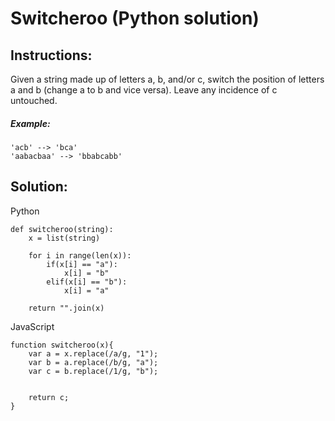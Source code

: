 # Switcheroo (Python solution)

## Instructions:

Given a string made up of letters a, b, and/or c, switch the position of letters a and b (change a to b and vice versa). Leave any incidence of c untouched.

##### Example:
~~~
'acb' --> 'bca'
'aabacbaa' --> 'bbabcabb'
~~~

## Solution:
Python
~~~
def switcheroo(string):  
    x = list(string)

    for i in range(len(x)):
        if(x[i] == "a"):
            x[i] = "b"
        elif(x[i] == "b"):
            x[i] = "a"

    return "".join(x)
~~~
JavaScript
~~~
function switcheroo(x){
    var a = x.replace(/a/g, "1");  
    var b = a.replace(/b/g, "a");   
    var c = b.replace(/1/g, "b");


    return c;
}
~~~
